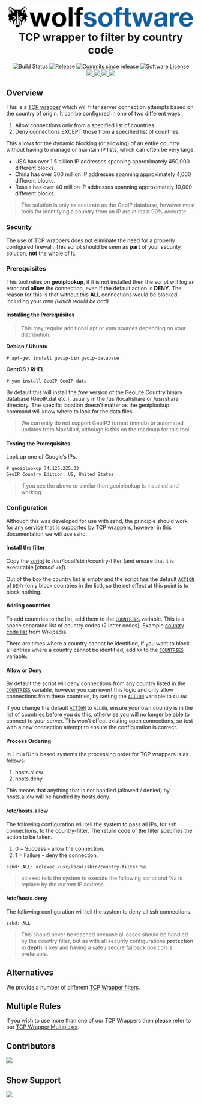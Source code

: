 <h1 align="center">
	<a href="https://github.com/WolfSoftware">
		<img src="https://raw.githubusercontent.com/WolfSoftware/branding/master/images/general/banners/64/black-and-white.png " alt="Wolf Software Logo" />
	</a>
	<br>
	TCP wrapper to filter by country code
</h1>


<p align="center">
	<a href="https://travis-ci.com/SecOpsToolbox/tcp-wrapper-country-filter">
		<img src="https://img.shields.io/travis/com/SecOpsToolbox/tcp-wrapper-country-filter/master?style=for-the-badge&logo=travis" alt="Build Status">
	</a>
	<a href="https://github.com/SecOpsToolbox/tcp-wrapper-country-filter/releases/latest">
		<img src="https://img.shields.io/github/v/release/SecOpsToolbox/tcp-wrapper-country-filter?color=blue&style=for-the-badge&logo=github&logoColor=white&label=Latest%20Release" alt="Release">
	</a>
	<a href="https://github.com/SecOpsToolbox/tcp-wrapper-country-filter/commits/">
		<img src="https://img.shields.io/github/commits-since/SecOpsToolbox/tcp-wrapper-country-filter/latest.svg?style=for-the-badge&logo=github&logoColor=white" alt="Commits since release">
	</a>
	<a href="LICENSE.md">
		<img src="https://img.shields.io/badge/license-MIT-blue?style=for-the-badge&logo=read-the-docs&logoColor=white" alt="Software License">
	</a>
	<br>
	<a href=".github/CODE_OF_CONDUCT.md">
		<img src="https://img.shields.io/badge/Code%20of%20Conduct-blue?style=for-the-badge&logo=read-the-docs&logoColor=white" />
	</a>
	<a href=".github/CONTRIBUTING.md">
		<img src="https://img.shields.io/badge/Contributing-blue?style=for-the-badge&logo=read-the-docs&logoColor=white" />
	</a>
	<a href=".github/SECURITY.md">
		<img src="https://img.shields.io/badge/Report%20Security%20Concern-blue?style=for-the-badge&logo=read-the-docs&logoColor=white" />
	</a>
	<a href=".github/SUPPORT.md">
		<img src="https://img.shields.io/badge/Get%20Support-blue?style=for-the-badge&logo=read-the-docs&logoColor=white" />
	</a>
</p>

## Overview

This is a [TCP wrapper](https://en.wikipedia.org/wiki/TCP_Wrappers) which will filter server connection attempts based on the country of origin. It can be configured in one of two different ways:

1. Allow connections only from a specified list of countries.
1. Deny connections EXCEPT those from a specified list of countries.

This allows for the dynamic blocking (or allowing) of an entire country without having to manage or maintain IP lists, which can often be very large.

* USA has over 1.5 billion IP addresses spanning approximately 450,000 different blocks.
* China has over 300 million IP addresses spanning approximately 4,000 different blocks.
* Russia has over 40 million IP addresses spanning approximately 10,000 different blocks.

> The solution is only as accurate as the GeoIP database, however most tools for identifying a country from an IP are at least 99% accurate.

### Security

The use of TCP wrappers does not eliminate the need for a properly configured firewall. This script should be seen as **part** of your security solution, **not** the whole of it.

### Prerequisites

This tool relies on **geoiplookup**, if it is not installed then the script will log an error and **allow** the connection, even if the default action is **DENY**. The reason for this is that without this **ALL** connections would be blocked including your own *(which would be bad)*.

#### Installing the Prerequisites

> This may require additional apt or yum sources depending on your distribution.

<b>Debian / Ubuntu</b>

```shell
# apt-get install geoip-bin geoip-database
```

<b>CentOS / RHEL</b>

```shell
# yum install GeoIP GeoIP-data
```

By default this will install the *free* version of the GeoLite Country binary database (GeoIP.dat etc.), usually in the /usr/local/share or /usr/share directory. The specific location doesn't matter as the geoiplookup command will know where to look for the data files.

> We currently do not support GeoIP2 format (mmdb) or automated updates from MaxMind, although is this on the roadmap for this tool.

#### Testing the Prerequisites

Look up one of Google’s IPs.

```shell
# geoiplookup 74.125.225.33
GeoIP Country Edition: US, United States
```

> If you see the above or similar then geoiplookup is installed and working.

### Configuration

Although this was developed for use with sshd, the principle should work for any service that is supported by TCP wrappers, however in this documentation we will use sshd.

#### Install the filter

Copy the [script](src/country-filter.sh) to /usr/local/sbin/country-filter (and ensure that it is executable [*chmod +x]*).

Out of the box the country list is empty and the script has the default [`ACTION`](src/country-filter.sh#L28) of `DENY` (only block countries in the list), so the net effect at this point is to block nothing.

#### Adding countries

To add countries to the list, add them to the [`COUNTRIES`](src/country-filter.sh#L25) variable. This is a space separated list of country codes (2 letter codes). Example [country code list](https://en.wikipedia.org/wiki/ISO_3166-1_alpha-2) from Wikipedia.

There are times where a country cannot be identified, if you want to block all entries where a country cannot be identified, add `XX` to the [`COUNTRIES`](src/country-filter.sh#L25) variable.

#### Allow or Deny

By default the script will deny connections from any country listed in the [`COUNTRIES`](src/country-filter.sh#L25) variable, however you can invert this logic and only allow connections from these countries, by setting the [`ACTION`](src/country-filter.sh#L28) variable to `ALLOW`.

If you change the default [`ACTION`](src/country-filter.sh#L28) to `ALLOW`, ensure your own country is in the list of countries before you do this, otherwise you will no longer be able to connect to your server. This won't effect existing open connections, so test with a new connection attempt to ensure the configuration is correct.

#### Process Ordering

In Linux/Unix based systems the processing order for TCP wrappers is as follows:

1. hosts.allow
2. hosts.deny

This means that anything that is not handled (allowed / denied) by hosts.allow will be handled by hosts.deny.

#### /etc/hosts.allow

The following configuration will tell the system to pass all IPs, for ssh connections, to the country-filter. The return code of the filter specifies the action to be taken.

1. 0 = Success - allow the connection.
2. 1 = Failure - deny the connection.

```shell
sshd: ALL: aclexec /usr/local/sbin/country-filter %a 
```

> aclexec tells the system to execute the following script and %a is replace by the current IP address.

#### /etc/hosts.deny

The following configuration will tell the system to deny all ssh connections. 

```shell
sshd: ALL
```

> This should never be reached because all cases should be handled by the country filter, but as with all security configurations **protection in depth** is key and having a safe / secure fallback position is preferable.

## Alternatives

We provide a number of different [TCP Wrapper filters](https://github.com/SecOpsToolbox?q=in%3Aname+tcp+wrapper+filter&type=&language=).

## Multiple Rules

If you wish to use more than one of our TCP Wrappers then please refer to our [TCP Wrapper Multiplexer](https://github.com/SecOpsToolbox/tcp-wrapper-multiplexer).

## Contributors

<p>
	<a href="https://github.com/TGWolf">
		<img src="https://img.shields.io/badge/Wolf-black?style=for-the-badge" />
	</a>
</p>

## Show Support

<p>
	<a href="https://ko-fi.com/wolfsoftware">
		<img src="https://img.shields.io/badge/Ko%20Fi-blue?style=for-the-badge&logo=ko-fi&logoColor=white" />
	</a>
</p>
